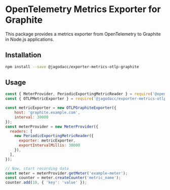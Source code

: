 # OpenTelemetry Metrics Exporter for Graphite

This package provides a metrics exporter from OpenTelemetry to Graphite in Node.js applications.

## Installation

```bash
npm install --save @jagodacc/exporter-metrics-otlp-graphite
```

## Usage

```javascript
const { MeterProvider, PeriodicExportingMetricReader } = require('@opentelemetry/sdk-metrics');
const { OTLPMetricExporter } = require('@jagodacc/exporter-metrics-otlp-graphite');

const metricExporter = new OTLPGraphiteExporter({
    host: 'graphite.example.com',
    interval: 30000
});
const meterProvider = new MeterProvider({
  readers: [
    new PeriodicExportingMetricReader({
      exporter: metricExporter,
      exportIntervalMillis: 30000
    }),
  ],
});

// Now, start recording data
const meter = meterProvider.getMeter('example-meter');
const counter = meter.createCounter('metric_name');
counter.add(10, { 'key': 'value' });
```
